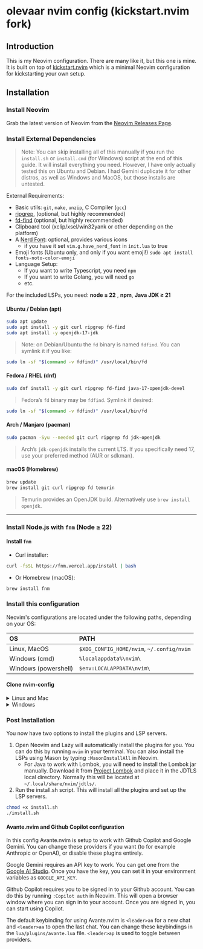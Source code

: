 # olevaar nvim config (kickstart.nvim fork)

## Introduction

This is my Neovim configuration.
There are many like it, but this one is mine.
It is built on top of
[kickstart.nvim](https://github.com/nvim-lua/kickstart.nvim)
which is a minimal Neovim configuration for kickstarting your own setup.

## Installation

### Install Neovim

Grab the latest version of Neovim from the
[Neovim Releases Page](https://github.com/neovim/neovim/releases).

### Install External Dependencies

> Note: You can skip installing all of this manually if you run the `install.sh`
or `install.cmd` (for Windows) script at the end of this guide. It will install
everything you need. However, I have only actually tested this on Ubuntu and
Debian. I had Gemini duplicate it for other distros, as well as Windows and
MacOS, but those installs are untested.

External Requirements:

- Basic utils: `git`, `make`, `unzip`, C Compiler (`gcc`)
- [ripgrep](https://github.com/BurntSushi/ripgrep#installation),
(optional, but highly recommended)
- [fd-find](https://github.com/sharkdp/fd#installation) (optional, but highly recommended)
- Clipboard tool (xclip/xsel/win32yank or other depending on the platform)
- A [Nerd Font](https://www.nerdfonts.com/): optional, provides various icons
  - if you have it set `vim.g.have_nerd_font` in `init.lua` to true
- Emoji fonts (Ubuntu only, and only if you want emoji!)
`sudo apt install fonts-noto-color-emoji`
- Language Setup:
  - If you want to write Typescript, you need `npm`
  - If you want to write Golang, you will need `go`
  - etc.

For the included LSPs, you need: **node ≥ 22** , **npm**, **Java JDK ≥ 21**

#### Ubuntu / Debian (apt)

```sh
sudo apt update
sudo apt install -y git curl ripgrep fd-find
sudo apt install -y openjdk-17-jdk
```

> Note: on Debian/Ubuntu the `fd` binary is named `fdfind`. You can symlink it
if you like:

```sh
sudo ln -sf "$(command -v fdfind)" /usr/local/bin/fd
```

#### Fedora / RHEL (dnf)

```sh
sudo dnf install -y git curl ripgrep fd-find java-17-openjdk-devel
```

> Fedora’s `fd` binary may be `fdfind`. Symlink if desired:

```sh
sudo ln -sf "$(command -v fdfind)" /usr/local/bin/fd
```

#### Arch / Manjaro (pacman)

```sh
sudo pacman -Syu --needed git curl ripgrep fd jdk-openjdk
```

> Arch’s `jdk-openjdk` installs the current LTS. If you specifically need 17,
use your preferred method (AUR or sdkman).

#### macOS (Homebrew)

```sh
brew update
brew install git curl ripgrep fd temurin
```

> Temurin provides an OpenJDK build. Alternatively use `brew install openjdk`.

---

### Install Node.js with `fnm` (Node ≥ 22)

#### Install `fnm`

- Curl installer:

```sh
curl -fsSL https://fnm.vercel.app/install | bash
```

- Or Homebrew (macOS):

```sh
brew install fnm
```

### Install this configuration

Neovim's configurations are located under the following paths, depending on
your OS:

| OS | PATH |
| :- | :--- |
| Linux, MacOS | `$XDG_CONFIG_HOME/nvim`, `~/.config/nvim` |
| Windows (cmd)| `%localappdata%\nvim\` |
| Windows (powershell)| `$env:LOCALAPPDATA\nvim\` |

#### Clone nvim-config

<!-- markdownlint-disable MD033 -->
<details><summary> Linux and Mac </summary>

```sh
git clone https://github.com/olevaar/kickstart.nvim.git "${XDG_CONFIG_HOME:-$HOME/.config}"/nvim
```

</details>

<details><summary> Windows </summary>

If you're using `cmd.exe`:

```sh
git clone https://github.com/olevaar/kickstart.nvim.git "%localappdata%\nvim"
```

If you're using `powershell.exe`

```sh
git clone https://github.com/olevaar/kickstart.nvim.git "${env:LOCALAPPDATA}\nvim"
```

</details>
<!-- markdownlint-enable MD033 -->

### Post Installation

You now have two options to install the plugins and LSP servers.

1. Open Neovim and Lazy will automatically install the plugins for you.
   You can do this by running `nvim` in your terminal. You can also install the
LSPs using Mason by typing `:MasonInstallAll` in Neovim.
   - For Java to work with Lombok, you will need to install the Lombok jar
   manually. Download it from
   [Project Lombok](https://projectlombok.org/download) and place it in the
   JDTLS local directory. Normally this will be located at
   `~/.local/share/nvim/jdtls/`.
2. Run the install.sh script. This will install all the plugins and set up the
LSP servers.

```sh
chmod +x install.sh 
./install.sh
```

#### Avante.nvim and Github Copilot configuration

In this config Avante.nvim is setup to work with Github Copilot and Google
Gemini. You can change these providers if you want (to for example Anthropic
or OpenAI), or disable these plugins entirely.

Google Gemini requires an API key to work. You can get one from the
[Google AI Studio](https://developers.generativeai.google). Once you have the
key, you can set it in your environment variables as `GOOGLE_API_KEY`.

Github Copilot requires you to be signed in to your Github account. You can do
this by running `:Copilot auth` in Neovim. This will open a browser window
where you can sign in to your account. Once you are signed in, you can start
using Copilot.

The default keybinding for using Avante.nvim is ```<leader>an``` for a new chat
and ```<leader>aa``` to open the last chat. You can change these keybindings in
the `lua/plugins/avante.lua` file. ```<leader>ap``` is used to toggle between
providers.
